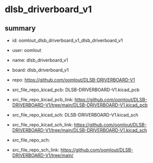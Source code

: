# dlsb_driverboard_v1
 
## summary 
* id: oomlout_dlsb_driverboard_v1_dlsb_driverboard_v1
* user: oomlout
* name: dlsb_driverboard_v1
* board: dlsb_driverboard_v1
* repo: https://github.com/oomlout/DLSB-DRIVERBOARD-V1
* src_file_repo_kicad_pcb: DLSB-DRIVERBOARD-V1.kicad_pcb
* src_file_repo_kicad_pcb_link: https://github.com/oomlout/DLSB-DRIVERBOARD-V1/tree/main/DLSB-DRIVERBOARD-V1.kicad_pcb
* src_file_repo_kicad_sch: DLSB-DRIVERBOARD-V1.kicad_sch
* src_file_repo_kicad_sch_link: https://github.com/oomlout/DLSB-DRIVERBOARD-V1/tree/main/DLSB-DRIVERBOARD-V1.kicad_sch

* src_file_repo_sch: 
* src_file_repo_sch_link: https://github.com/oomlout/DLSB-DRIVERBOARD-V1/tree/main/






